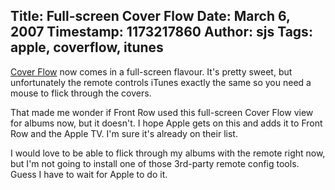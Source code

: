 Title: Full-screen Cover Flow
Date: March 6, 2007
Timestamp: 1173217860
Author: sjs
Tags: apple, coverflow, itunes
----

<a href="http://www.apple.com/itunes/jukebox/coverflow.html">Cover Flow</a> now comes in a full-screen flavour. It's pretty sweet, but unfortunately the remote controls iTunes exactly the same so you need a mouse to flick through the covers.

That made me wonder if Front Row used this full-screen Cover Flow view for albums now, but it doesn't. I hope Apple gets on this and adds it to Front Row and the Apple TV. I'm sure it's already on their list.

I would love to be able to flick through my albums with the remote right now, but I'm not going to install one of those 3rd-party remote config tools. Guess I have to wait for Apple to do it.
